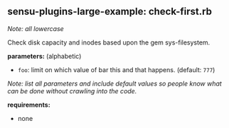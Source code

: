 ## sensu-plugins-large-example: check-first.rb

*Note: all lowercase*

Check disk capacity and inodes based upon the gem sys-filesystem.

**parameters:** (alphabetic)

- `foo`: limit on which value of bar this and that happens. (default: `777`)

*Note: list all parameters and include default values so people know what can be done without crawling into the code.*

**requirements:**

- none
